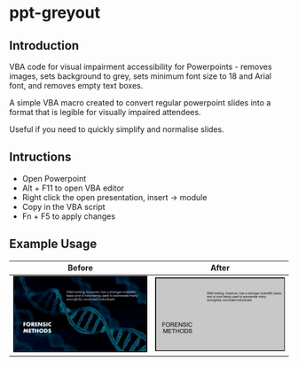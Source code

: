 # ppt-greyout

## Introduction

VBA code for visual impairment accessibility for Powerpoints - removes images, sets background to grey, sets minimum font size to 18 and Arial font, and removes empty text boxes.

A simple VBA macro created to convert regular powerpoint slides into a format that is legible for visually impaired attendees.

Useful if you need to quickly simplify and normalise slides.

## Intructions

- Open Powerpoint
- Alt + F11 to open VBA editor
- Right click the open presentation, insert -> module
- Copy in the VBA script
- Fn + F5 to apply changes

## Example Usage

| Before | After |
|--------|-------|
| ![Before](assets/before.png) | ![After](assets/after.png) |
